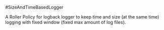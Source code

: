 #SizeAndTimeBasedLogger

A Roller Policy for logback logger to keep time and size (at the same time) logging with fixed window (fixed max amount of log files).
